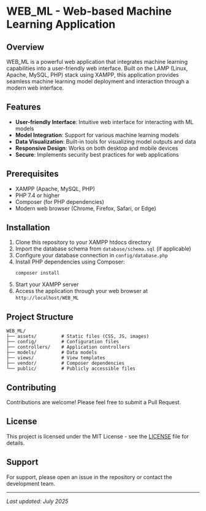 # WEB_ML - Web-based Machine Learning Application

## Overview
WEB_ML is a powerful web application that integrates machine learning capabilities into a user-friendly web interface. Built on the LAMP (Linux, Apache, MySQL, PHP) stack using XAMPP, this application provides seamless machine learning model deployment and interaction through a modern web interface.

## Features
- **User-friendly Interface**: Intuitive web interface for interacting with ML models
- **Model Integration**: Support for various machine learning models
- **Data Visualization**: Built-in tools for visualizing model outputs and data
- **Responsive Design**: Works on both desktop and mobile devices
- **Secure**: Implements security best practices for web applications

## Prerequisites
- XAMPP (Apache, MySQL, PHP)
- PHP 7.4 or higher
- Composer (for PHP dependencies)
- Modern web browser (Chrome, Firefox, Safari, or Edge)

## Installation
1. Clone this repository to your XAMPP htdocs directory
2. Import the database schema from `database/schema.sql` (if applicable)
3. Configure your database connection in `config/database.php`
4. Install PHP dependencies using Composer:
   ```
   composer install
   ```
5. Start your XAMPP server
6. Access the application through your web browser at `http://localhost/WEB_ML`

## Project Structure
```
WEB_ML/
├── assets/         # Static files (CSS, JS, images)
├── config/         # Configuration files
├── controllers/    # Application controllers
├── models/         # Data models
├── views/          # View templates
├── vendor/         # Composer dependencies
└── public/         # Publicly accessible files
```

## Contributing
Contributions are welcome! Please feel free to submit a Pull Request.

## License
This project is licensed under the MIT License - see the [LICENSE](LICENSE) file for details.

## Support
For support, please open an issue in the repository or contact the development team.

---
*Last updated: July 2025*
